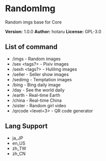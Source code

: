 # RandomImg

Random imgs base for Core

**Version:** 1.0.0
**Author:** hotaru
**License:** GPL-3.0

## List of command

-   /imgs - Random images
-   /sex <tags?> - Pixiv images
-   /sexh <tags?> - HuliImg images
-   /seller - Seller show images
-   /sedimg - Temptation images
-   /bing - Bing daily image
-   /day - See the world daily
-   /earth - Real-time Earth
-   /china - Real-time China
-   /sister - Random girl video
-   /qrcode <content> <level=3> - QR code generator

## Lang Support

-   ja_JP
-   en_US
-   zh_TW
-   zh_CN
